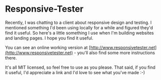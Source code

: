 # Responsive-Tester

Recently, I was chatting to a client about responsive design and testing. I mentioned something I'd been using locally for a while and figured they'd find it useful. So here's a little something I use when I'm building websites and landing pages. I hope you find it useful.

You can see an online working version at [http://www.responsivetester.net](http://www.responsivetester.net) - you'll also find some more instructions there.

It's all MIT licensed, so feel free to use as you please. That said, if you find it useful, I'd appreciate a link and I'd love to see what you've made :-)
